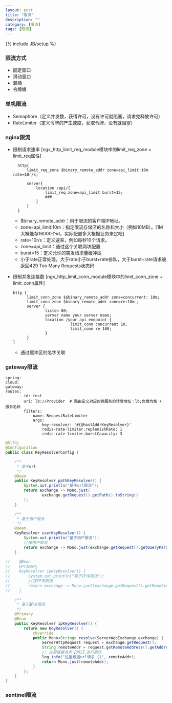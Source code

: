 ```yaml
---
layout: post
title: "限流"
description: ""
category: [限流]
tags: [限流]
---
```

{% include JB/setup %}

### 限流方式
* 固定窗口
* 滑动窗口
* 漏桶
* 令牌桶

### 单机限流
* Semaphore（定义并发数，获得许可，没有许可就阻塞，请求完释放许可）
* RateLimiter（定义令牌的产生速度，获取令牌，没有就阻塞）
### nginx限流
* 限制请求速率 [ngx_http_limit_req_module模块中的limit_req_zone + limit_req属性]  

  ```
    http{
        limit_req_zone $binary_remote_addr zone=api_limit:10m rate=10r/s;
        
        server{
            location /api/{
                limit_req zone=api_limit burst=15;
                ###
            }
        }
    }
  ```
  * $binary_remote_addr：用于限流的客户端IP地址。
  * zone=api_limit:10m：指定限流存储区的名称和大小（例如10MB）。[1M大概能存16000个id，实际配置多大根据业务来定吧]
  * rate=10r/s：定义速率，例如每秒10个请求。
  * zone=api_limit：通过这个关联两块配置
  * burst=15：定义允许的突发请求量缓冲区
  * 小于rate正常处理，大于rate小于burst+rate排队，大于burst+rate请求被返回429 Too Many Requests状态码

* 限制并发连接数 [ngx_http_limit_conn_module模块中的limit_conn_zone + limit_conn属性]
  ```
  http {
        limit_conn_zone $$binary_remote_addr zone=concurrent: 10m;
        limit_conn_zone $binary_remote_addr zone=re:10m ;
        server {
                listen 80;
                server name your server name;
                location /your api endpoint {
                           limit_conn concurrent 10;
                           limit_conn re 100;
                }
        }
  }
  ```
  * 通过缓冲区的名字关联

### gateway限流
```
spring:
cloud:
gateway:
routes:
      - id: test
        uri: lb://Provider  # 路由定义对应的微服务的转发地址：lb;负载均衡 + 服务名称
        filters:
          - name: RequestRateLimiter
            args:
                key-resolver: '#{@hostAddrKeyResolver}'
                redis-rate-limiter.replenishRate: 1
                redis-rate-limiter.burstCapacity: 3
```
```java
@Slf4j
@Configuration
public class KeyResolverConfig {

    /**
     * 基于url
     */
    @Bean
    public KeyResolver pathKeyResolver() {
        System.out.println("基于url限流");
        return exchange -> Mono.just(
                exchange.getRequest().getPath().toString()
        );
    }

    /**
     * 基于用户限流
     */
    @Bean
    KeyResolver userKeyResolver() {
        System.out.println("基于用户限流");
        //按用户限流
        return exchange -> Mono.just(exchange.getRequest().getQueryParams().getFirst("user"));
    }
   
//    @Bean
//    @Primary
//    KeyResolver ipKeyResolver() {
//        System.out.println("基于IP来限流");
//        //按IP来限流
//        return exchange -> Mono.just(exchange.getRequest().getRemoteAddress().getHostName());
//    }

    /**
     * 基于IP来限流
     */
    @Primary
    @Bean
    public KeyResolver ipKeyResolver() {
        return new KeyResolver() {
            @Override
            public Mono<String> resolve(ServerWebExchange exchange) {
                ServerHttpRequest request = exchange.getRequest();
                String remoteAddr = request.getRemoteAddress().getAddress().getHostAddress();
                // 这里根据请求【URI】进行限流
                log.info("这里根据url请求 {}", remoteAddr);
                return Mono.just(remoteAddr);
            }
        };
    }
}
```
### sentinel限流



